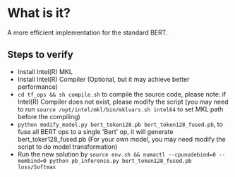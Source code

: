 # What is it?

A more efficient implementation for the standard BERT.

## Steps to verify

- Install Intel(R) MKL
- Install Intel(R) Compiler (Optional, but it may achieve better performance)
- `cd tf_ops && sh compile.sh` to compile the source code, please note: if Intel(R) Compiler does not exist, please modify the script (you may need to run `source /opt/intel/mkl/bin/mklvars.sh intel64` to set MKL path before the compiling)
- `python modify_model.py bert_token128.pb bert_token128_fused.pb`, to fuse all BERT ops to a single 'Bert' op, it will generate bert_toker128_fused.pb (For your own model, you may need modify the script to do model transformation)
- Run the new solution by `source env.sh && numactl --cpunodebind=0 --membind=0 python pb_inference.py bert_token128_fused.pb loss/Softmax`

